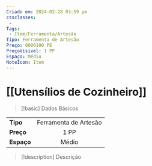 ```yaml
---
Criado em: 2024-02-28 03:59 pm
cssclasses:
 - 
Tags:
 - Item/Ferramenta/Artesão
Tipo: Ferramenta de Artesão
Preço: 0000100 PE
PreçoVisivel: 1 PP
Espaço: Médio
NoteIcon: Item
---
```

# [[Utensílios de Cozinheiro]]

> [!basic] Dados Básicos
> 
|            |     |
| ---------- |:---:|
| **Tipo**   |   Ferramenta de Artesão   |
| **Preço**  |   1 PP   |
| **Espaço** |   Médio   |
>
 
> [!description] Descrição
> 
>
